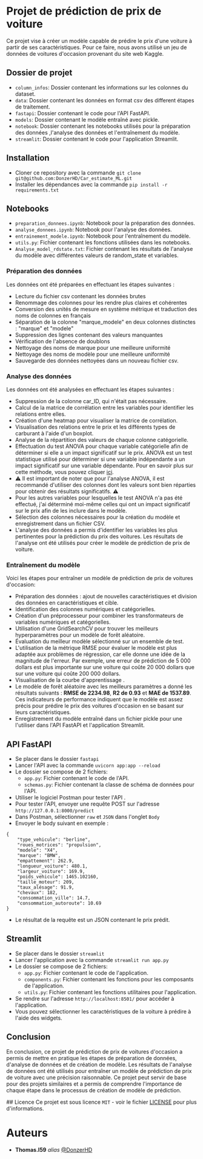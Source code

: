# Projet de prédiction de prix de voiture

Ce projet vise à créer un modèle capable de prédire le prix d'une voiture à partir de ses caractéristiques. Pour ce faire, nous avons utilisé un jeu de données de voitures d'occasion provenant du site web Kaggle.

## Dossier de projet

- `column_infos`: Dossier contenant les informations sur les colonnes du dataset.
- `data`: Dossier contenant les données en format csv des different étapes de traitement.
- `fastapi`: Dossier contenant le code pour l'API FastAPI.
- `models`: Dossier contenant le modèle entraîné avec pickle.
- `notebook`: Dossier contenant les notebooks utilisés pour la préparation des données ,l'analyse des données et l'entraînement du modèle.
- `streamlit`: Dossier contenant le code pour l'application Streamlit.

## Installation
- Cloner ce repository avec la commande `git clone git@github.com:DonzerHD/Car_estimate_ML.git`
- Installer les dépendances avec la commande `pip install -r requirements.txt`

## Notebooks
- `preparation_donnees.ipynb`: Notebook pour la préparation des données.
- `analyse_donnees.ipynb`: Notebook pour l'analyse des données.
- `entrainement_modele.ipynb`: Notebook pour l'entraînement du modèle.
- `utils.py`: Fichier contenant les fonctions utilisées dans les notebooks.
- `Analyse_model_rdstate.txt`: Fichier contenant les résultats de l'analyse du modèle avec différentes valeurs de random_state et variables.

### Préparation des données
Les données ont été préparées en effectuant les étapes suivantes :
-   Lecture du fichier csv contenant les données brutes
-   Renommage des colonnes pour les rendre plus claires et cohérentes
-   Conversion des unités de mesure en système métrique et traduction des noms de colonnes en français
-   Séparation de la colonne "marque_modele" en deux colonnes distinctes : "marque" et "modele"
-   Suppression des lignes contenant des valeurs manquantes
-   Vérification de l'absence de doublons
-   Nettoyage des noms de marque pour une meilleure uniformité
-   Nettoyage des noms de modèle pour une meilleure uniformité
-   Sauvegarde des données nettoyées dans un nouveau fichier csv.

### Analyse des données
Les données ont été analysées en effectuant les étapes suivantes :

- Suppression de la colonne car_ID, qui n'était pas nécessaire.
- Calcul de la matrice de corrélation entre les variables pour identifier les relations entre elles.
- Création d'une heatmap pour visualiser la matrice de corrélation.
- Visualisation des relations entre le prix et les différents types de carburant à l'aide d'un boxplot.
- Analyse de la répartition des valeurs de chaque colonne catégorielle.
- Effectuation du test ANOVA pour chaque variable catégorielle afin de déterminer si elle a un impact significatif sur le prix. ANOVA est un test statistique utilisé pour déterminer si une variable indépendante a un impact significatif sur une variable dépendante. Pour en savoir plus sur cette méthode, vous pouvez cliquer [ici](https://www.tibco.com/fr/reference-center/what-is-analysis-of-variance-anova#:~:text=Analyse%20de%20la%20variance%20(ANOVA)%20est%20une%20formule%20statistique%20utilis%C3%A9e,les%20moyennes%20de%20diff%C3%A9rents%20groupes.).
- ⚠️ Il est important de noter que pour l'analyse ANOVA, il est recommandé d'utiliser des colonnes dont les valeurs sont bien réparties pour obtenir des résultats significatifs. ⚠️
- Pour les autres variables pour lesquelles le test ANOVA n'a pas été effectué, j'ai déterminé moi-même celles qui ont un impact significatif sur le prix afin de les inclure dans le modèle.
- Sélection des colonnes nécessaires pour la création du modèle et enregistrement dans un fichier CSV.
- L'analyse des données a permis d'identifier les variables les plus pertinentes pour la prédiction du prix des voitures. Les résultats de l'analyse ont été utilisés pour créer le modèle de prédiction de prix de voiture.

### Entraînement du modèle
Voici les étapes pour entraîner un modèle de prédiction de prix de voitures d'occasion:
- Préparation des données : ajout de nouvelles caractéristiques et division des données en caractéristiques et cible.
- Identification des colonnes numériques et catégorielles.
- Création d'un préprocesseur pour combiner les transformateurs de variables numériques et catégorielles.
- Utilisation d'une GridSearchCV pour trouver les meilleurs hyperparamètres pour un modèle de forêt aléatoire.
- Évaluation du meilleur modèle sélectionné sur un ensemble de test.
- L'utilisation de la métrique RMSE pour évaluer le modèle est plus adaptée aux problèmes de régression, car elle donne une idée de la magnitude de l'erreur. Par exemple, une erreur de prédiction de 5 000 dollars est plus importante sur une voiture qui coûte 20 000 dollars que sur une voiture qui coûte 200 000 dollars.
- Visualisation de la courbe d'apprentissage .
- Le modèle de forêt aléatoire avec les meilleurs paramètres a donné les résultats suivants : **RMSE de 2234.98**, **R2 de 0.93** et **MAE de 1537.89**. Ces indicateurs de performance indiquent que le modèle est assez précis pour prédire le prix des voitures d'occasion en se basant sur leurs caractéristiques.
- Enregistrement du modèle entraîné dans un fichier pickle pour une  l'utiliser dans l'API FastAPI et l'application Streamlit.

## API FastAPI
- Se placer dans le dossier `fastapi`
- Lancer l'API avec la commande `uvicorn app:app --reload`
- Le dossier se compose de 2 fichiers:
    - `app.py`: Fichier contenant le code de l'API.
    - `schemas.py`: Fichier contenant la classe de schéma de données pour l'API.
- Utiliser le logiciel Postman pour tester l'API .
- Pour tester l'API, envoyer une requête POST sur l'adresse `http://127.0.0.1:8000/predict`
- Dans Postman, sélectionner `raw` et `JSON` dans l'onglet `Body`
- Envoyer le body suivant en exemple :
```
{
    "type_vehicule": "berline",
    "roues_motrices": "propulsion",
    "modele": "X4",
    "marque": "BMW",
    "empattement": 262.9,
    "longueur_voiture": 480.1,
    "largeur_voiture": 169.9,
    "poids_vehicule": 1465.102160,
    "taille_moteur": 209,
    "taux_alésage": 91.9,
    "chevaux": 182,
    "consommation_ville": 14.7,
    "consommation_autoroute": 10.69
}
```
- Le résultat de la requête est un JSON contenant le prix prédit.

## Streamlit
- Se placer dans le dossier `streamlit`
- Lancer l'application avec la commande `streamlit run app.py`
- Le dossier se compose de 2 fichiers:
    - `app.py`: Fichier contenant le code de l'application.
    - `components.py`: Fichier contenant les fonctions pour les composants de l'application.
    - `utils.py`: Fichier contenant les fonctions utilitaires pour l'application.
- Se rendre sur l'adresse `http://localhost:8501/` pour accéder à l'application.
- Vous pouvez sélectionner les caractéristiques de la voiture à prédire à l'aide des widgets.

## Conclusion
En conclusion, ce projet de prédiction de prix de voitures d'occasion a permis de mettre en pratique les étapes de préparation de données, d'analyse de données et de création de modèle. Les résultats de l'analyse de données ont été utilisés pour entraîner un modèle de prédiction de prix de voiture avec une précision raisonnable. Ce projet peut servir de base pour des projets similaires et a permis de comprendre l'importance de chaque étape dans le processus de création de modèle de prédiction.

## Licence
Ce projet est sous licence ``MIT`` - voir le fichier [LICENSE](LICENSE) pour plus d'informations.

# Auteurs
* **Thomas.l59** _alias_ [@DonzerHD](https://github.com/DonzerHD)